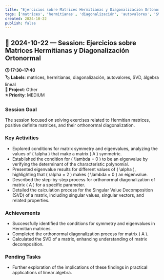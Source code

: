 ```yaml
---
title: "Ejercicios sobre Matrices Hermitianas y Diagonalización Ortonormal"
tags: ['matrices', 'hermitianas', 'diagonalización', 'autovalores', 'SVD', 'álgebra lineal']
created: 2024-10-22
publish: false
---
```


## 📅 2024-10-22 — Session: Ejercicios sobre Matrices Hermitianas y Diagonalización Ortonormal

**🕒 17:30–17:40**  
**🏷️ Labels**: matrices, hermitianas, diagonalización, autovalores, SVD, álgebra lineal  
**📂 Project**: Other  
**⭐ Priority**: MEDIUM  


### Session Goal
The session focused on solving exercises related to Hermitian matrices, positive definite matrices, and their orthonormal diagonalization.

### Key Activities
- Explored conditions for matrix symmetry and eigenvalues, analyzing the values of \( \alpha \) that make a matrix \( A \) symmetric.
- Established the condition for \( \lambda = 0 \) to be an eigenvalue by verifying the determinant of the characteristic polynomial.
- Presented eigenvalue results for different values of \( \alpha \), highlighting that \( \alpha = 2 \) makes \( \lambda = 0 \) an eigenvalue.
- Described the step-by-step process for orthonormal diagonalization of matrix \( A \) for a specific parameter.
- Detailed the calculation process for the Singular Value Decomposition (SVD) of a matrix, including singular values, singular vectors, and related properties.

### Achievements
- Successfully identified the conditions for symmetry and eigenvalues in Hermitian matrices.
- Completed the orthonormal diagonalization process for matrix \( A \).
- Calculated the SVD of a matrix, enhancing understanding of matrix decomposition.

### Pending Tasks
- Further exploration of the implications of these findings in practical applications of linear algebra.
